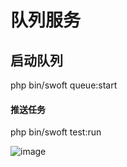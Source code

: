 # 队列服务

## 启动队列

php bin/swoft queue:start

#### 推送任务
php bin/swoft test:run


![image](https://github.com/ctfang/swoft-queue/blob/demo/public/image/remark.png)